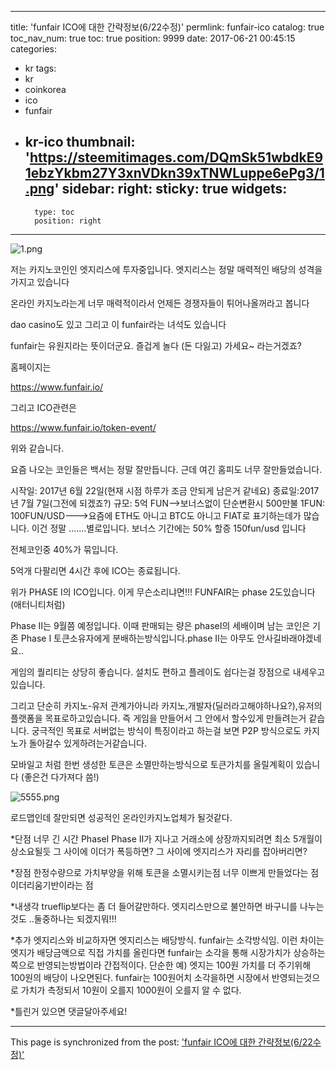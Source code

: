 
---
title: 'funfair ICO에 대한 간략정보(6/22수정)'
permlink: funfair-ico
catalog: true
toc_nav_num: true
toc: true
position: 9999
date: 2017-06-21 00:45:15
categories:
- kr
tags:
- kr
- coinkorea
- ico
- funfair
- kr-ico
thumbnail: 'https://steemitimages.com/DQmSk51wbdkE91ebzYkbm27Y3xnVDkn39xTNWLuppe6ePg3/1.png'
sidebar:
    right:
        sticky: true
widgets:
    -
        type: toc
        position: right
---


![1.png](https://steemitimages.com/DQmSk51wbdkE91ebzYkbm27Y3xnVDkn39xTNWLuppe6ePg3/1.png)

저는 카지노코인인 엣지리스에 투자중입니다.
엣지리스는 정말 매력적인 배당의 성격을 가지고 있습니다

 온라인 카지노라는게 너무 매력적이라서 언제든 경쟁자들이 튀어나올꺼라고 봅니다

dao casino도 있고 그리고 이 funfair라는 녀석도 있습니다

funfair는 유원지라는 뜻이더군요. 즐겁게 놀다 (돈 다잃고) 가세요~ 라는거겠죠?

홈페이지는

https://www.funfair.io/

그리고 ICO관련은

https://www.funfair.io/token-event/

위와 같습니다.

요즘 나오는 코인들은 백서는 정말 잘만듭니다. 근데 여긴 홈피도 너무 잘만들었습니다.

시작일: 2017년 6월 22일(현재 시점 하루가 조금 안되게 남은거 같네요)
종료일:2017년 7월 7일(그전에 되겠죠?)
규모: 5억 FUN-->보너스없이 단순변환시 500만불
1FUN: 100FUN/USD--->요즘에 ETH도 아니고 BTC도 아니고 FIAT로 표기하는데가 많습니다. 이건 정말 .......별로입니다.
            보너스 기간에는 50% 할증 150fun/usd 입니다

전체코인중 40%가 묶입니다.

5억개 다팔리면 4시간 후에 ICO는 종료됩니다.

위가 PHASE I의 ICO입니다. 이게 무슨소리냐면!!! FUNFAIR는 phase 2도있습니다(애터니티처럼)

Phase II는  9월쯤 예정입니다. 이때 판매되는 량은 phaseI의 세배이며 남는 코인은 기존 Phase I 토큰소유자에게 분배하는방식입니다.phase II는 아무도 안사길바래야겠네요..


게임의 퀄리티는 상당히 좋습니다. 설치도 편하고 플레이도 쉽다는걸 장점으로 내세우고있습니다.


그리고 단순히 카지노-유저 관계가아니라 카지노,개발자(딜러라고해야하나요?),유저의 플랫폼을 목표로하고있습니다. 즉 게임을 만들어서 그 안에서 할수있게 만들려는거 같습니다. 궁극적인 목표로 서버없는 방식이 특징이라고 하는걸 보면 P2P 방식으로도 카지노가 돌아갈수 있게하려는거같습니다.

모바일고 처럼 한번 생성한 토큰은 소멸만하는방식으로 토큰가치를 올릴계획이 있습니다
(좋은건 다가져다 씀!)



![5555.png](https://steemitimages.com/DQmTKikNzgojYwytpviKK2iYvG3gWFSd1khXHa9jhJjEbVL/5555.png)


로드맵인데 잘만되면 성공적인 온라인카지노업체가 될것같다.



*단점
너무 긴 시간 PhaseI Phase II가 지나고 거래소에 상장까지되려면 최소 5개월이상소요될듯
그 사이에 이더가 폭등하면?
그 사이에 엣지리스가 자리를 잡아버리면?

*장점
한정수량으로 가치부양을 위해 토큰을 소멸시키는점
너무 이쁘게 만들었다는 점
이더리움기반이라는 점

*내생각
trueflip보다는 좀 더 들어갈만하다.
엣지리스만으로 불안하면 바구니를 나누는 것도 ..둘중하나는 되겠지뭐!!!

*추가
엣지리스와 비교하자면 엣지리스는 배당방식. 
funfair는 소각방식임. 
이런 차이는 엣지가 배당금액으로 직접 가치를 올린다면  funfair는 소각을 통해 시장가치가 상승하는쪽으로 반영되는방법이라 간접적이다.
단순한 예) 엣지는 100원 가치를 더 주기위해 100원의 배당이 나오면된다. funfair는 100원어치 소각을하면 시장에서 반영되는것으로 가치가 측정되서 10원이 오를지 1000원이 오를지 알 수 없다.

*틀린거 있으면 댓글달아주세요!

- - -

This page is synchronized from the post: ['funfair ICO에 대한 간략정보(6/22수정)'](https://steemit.com/@virus707/funfair-ico)
